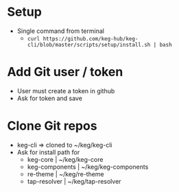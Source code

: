 # Setup
* Single command from terminal
  * `curl https://github.com/keg-hub/keg-cli/blob/master/scripts/setup/install.sh | bash `

# Add Git user / token
  * User must create a token in github
  * Ask for token and save
# Clone Git repos
  * keg-cli => cloned to ~/keg/keg-cli
  * Ask for install path for
    * keg-core | ~/keg/keg-core
    * keg-components | ~/keg/keg-components
    * re-theme | ~/keg/re-theme
    * tap-resolver | ~/keg/tap-resolver



